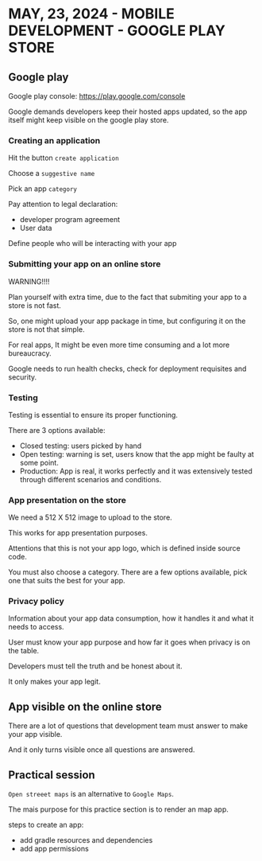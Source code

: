 # MAY, 23, 2024 - MOBILE DEVELOPMENT - GOOGLE PLAY STORE

## Google play

Google play console: <https://play.google.com/console>

Google demands developers keep their hosted apps updated, so the app itself might keep visible on the google
play store.

### Creating an application

Hit the button `create application`

Choose a `suggestive name`

Pick an app `category`

Pay attention to legal declaration:

- developer program agreement
- User data

Define people who will be interacting with your app

### Submitting your app on an online store

WARNING!!!!

Plan yourself with extra time, due to the fact that submiting your app to a store is not fast.

So, one might upload your app package in time, but configuring it on the store is not that simple.

For real apps, It might be even more time consuming and a lot more bureaucracy.

Google needs to run health checks, check for deployment requisites and security.

### Testing 

Testing is essential to ensure its proper functioning.

There are 3 options available:

- Closed testing: users picked by hand
- Open testing: warning is set, users know that the app might be faulty at some point.
- Production: App is real, it works perfectly and it was extensively tested through different scenarios and
conditions.


### App presentation on the store

We need a 512 X 512 image to upload to the store.

This works for app presentation purposes.

Attentions that this is not your app logo, which is defined inside source code.

You must also choose a category. There are a few options available, pick one that suits the best for your app.

### Privacy policy

Information about your app data consumption, how it handles it and what it needs to access.

User must know your app purpose and how far it goes when privacy is on the table.

Developers must tell the truth and be honest about it.

It only makes your app legit.

## App visible on the online store

There are a lot of questions that development team must answer to make your app visible.

And it only turns visible once all questions are answered.


## Practical session

`Open streeet maps` is an alternative to `Google Maps`.

The mais purpose for this practice section is to render an map app.

steps to create an app:

- add gradle resources and dependencies
- add app permissions
